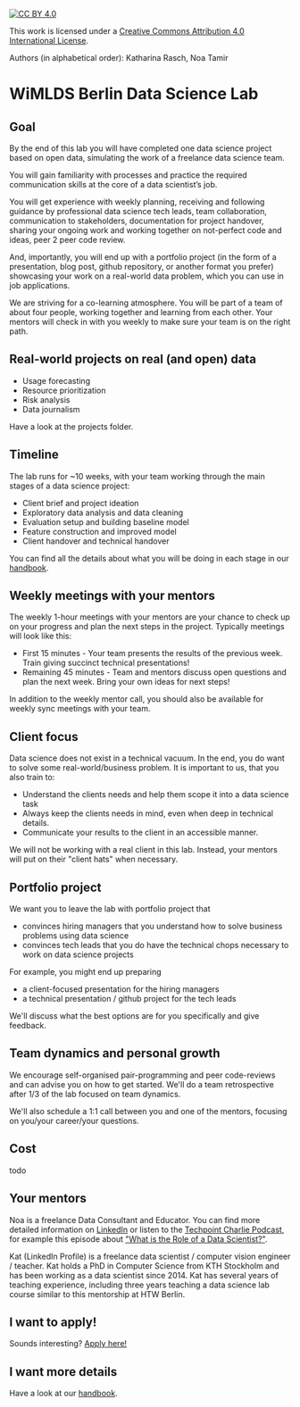 
[![CC BY 4.0][cc-by-shield]][cc-by]

This work is licensed under a [Creative Commons Attribution 4.0 International License][cc-by].


[cc-by]: http://creativecommons.org/licenses/by/4.0/
[cc-by-image]: https://i.creativecommons.org/l/by/4.0/88x31.png
[cc-by-shield]: https://img.shields.io/badge/License-CC%20BY%204.0-lightgrey.svg

Authors (in alphabetical order): Katharina Rasch, Noa Tamir

# WiMLDS Berlin Data Science Lab

## Goal

By the end of this lab you will have completed one data science project based on open data, simulating the work of a freelance data science team.

You will gain familiarity with processes and practice the required communication skills at the core of a data scientist’s job. 

You will get experience with weekly planning, receiving and following guidance by professional data science tech leads, team collaboration, communication to stakeholders, documentation for project handover, sharing your ongoing work and working together on not-perfect code and ideas, peer 2 peer code review.

And, importantly, you will end up with a portfolio project (in the form of a presentation, blog post, github repository, or another format you prefer) showcasing your work on a real-world data problem, which you can use in job applications.  

We are striving for a co-learning atmosphere. You will be part of a team of about four people, working together and learning from each other. Your mentors will check in with you weekly to make sure your team is on the right path.

## Real-world projects on real (and open) data

* Usage forecasting
* Resource prioritization
* Risk analysis
* Data journalism

Have a look at the projects folder. 

## Timeline

The lab runs for ~10 weeks, with your team working through the main stages of a data science project:

* Client brief and project ideation
* Exploratory data analysis and data cleaning
* Evaluation setup and building baseline model
* Feature construction and improved model
* Client handover and technical handover

You can find all the details about what you will be doing in each stage in our [handbook](handbook.md#Steps).

## Weekly meetings with your mentors

The weekly 1-hour meetings with your mentors are your chance to check up on
your progress and plan the next steps in the project. Typically meetings will 
look like this:

* First 15 minutes - Your team presents the results of the previous week. Train
giving succinct technical presentations!
* Remaining 45 minutes - Team and mentors discuss open questions and plan the next week. Bring your
own ideas for next steps!

In addition to the weekly mentor call, you should also be available for weekly sync meetings with your team.

## Client focus

Data science does not exist in a technical vacuum. In the end, you do want to
solve some real-world/business problem. It is important to us, that you also train
to:

* Understand the clients needs and help them scope it into a data science task
* Always keep the clients needs in mind, even when deep in technical details.
* Communicate your results to the client in an accessible manner.

We will not be working with a real client in this lab. Instead, your mentors will
put on their "client hats" when necessary.

## Portfolio project

We want you to leave the lab with portfolio project that

* convinces hiring managers that you understand how to solve business problems using data science
* convinces tech leads that you do have the technical chops necessary to work on data science projects

For example, you might end up preparing

* a client-focused presentation for the hiring managers
* a technical presentation / github project for the tech leads

We'll discuss what the best options are for you specifically and give feedback.

## Team dynamics and personal growth

We encourage self-organised pair-programming and peer code-reviews and can advise you on how to get started. We'll do a team retrospective after 1/3 of the lab focused on team dynamics.

We'll also schedule a 1:1 call between you and one of the mentors, focusing 
on you/your career/your questions.

## Cost

todo

## Your mentors

Noa is a freelance Data Consultant and Educator. You can find more detailed information on [LinkedIn](https://linkedin.com/in/noatamir) or listen to the [Techpoint Charlie Podcast](https://techpointcharlie.blog/), for example this episode about ["What is the Role of a Data Scientist?"](https://techpointcharlie.blog/2020/04/13/episode-16-what-is-the-role-of-data-scientist/#more-537). 

Kat (LinkedIn Profile) is a freelance data scientist / computer vision engineer / teacher. Kat holds a PhD in Computer Science from KTH Stockholm and has been working as a data scientist since 2014. Kat has several years of teaching experience, including three years teaching a data science lab course similar to this mentorship at HTW Berlin. 


## I want to apply!

Sounds interesting? [Apply here!](apply.md)

## I want more details

Have a look at our [handbook](handbook.md).

